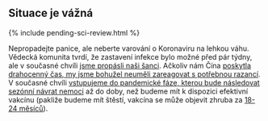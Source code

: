 ## Situace je vážná

{% include pending-sci-review.html %}

Nepropadejte panice, ale neberte varování o Koronaviru na lehkou váhu. Vědecká komunita tvrdí, že zastavení infekce bylo možné před pár týdny, ale v současné chvíli [jsme propásli naši šanci](https://twitter.com/uwmnewsroom/status/1236020906956189696). Ačkoliv nám Čína [poskytla drahocenný čas, my jsme bohužel neuměli zareagovat s potřebnou razancí](https://twitter.com/florian_krammer/status/1236344865924972545). V současné chvíli [vstupujeme do pandemické fáze, kterou bude následovat sezónní návrat nemoci](https://twitter.com/NAChristakis/status/1235983934187544578) až do doby, než budeme mít k dispozici efektivní vakcínu (pakliže budeme mít štěstí, vakcína se může objevit zhruba za [18-24 měsíců](https://www.politico.com/news/2020/03/05/coronavirus-trump-vaccine-rhetoric-121796?nname=playbook&nid=0000014f-1646-d88f-a1cf-5f46b7bd0000&nrid=0000014e-f0fe-dd93-ad7f-f8ff7e290000&nlid=630318)).
